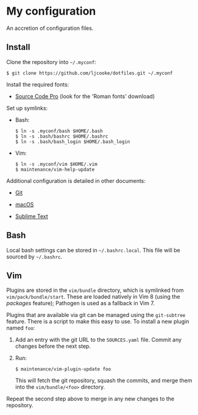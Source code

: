 # My configuration

An accretion of configuration files.

## Install

Clone the repository into `~/.myconf`:

    $ git clone https://github.com/ljcooke/dotfiles.git ~/.myconf

Install the required fonts:

  - [Source Code Pro](https://github.com/adobe-fonts/source-code-pro/releases)
    (look for the 'Roman fonts' download)

Set up symlinks:

  - Bash:

        $ ln -s .myconf/bash $HOME/.bash
        $ ln -s .bash/bashrc $HOME/.bashrc
        $ ln -s .bash/bash_login $HOME/.bash_login

  - Vim:

        $ ln -s .myconf/vim $HOME/.vim
        $ maintenance/vim-help-update

Additional configuration is detailed in other documents:

  - [Git](git/README.md)

  - [macOS](macos/README.md)

  - [Sublime Text](sublime/README.md)

## Bash

Local bash settings can be stored in `~/.bashrc.local`. This file will be
sourced by `~/.bashrc`.

## Vim

Plugins are stored in the `vim/bundle` directory, which is symlinked from
`vim/pack/bundle/start`. These are loaded natively in Vim 8 (using the
*packages* feature); Pathogen is used as a fallback in Vim 7.

Plugins that are available via git can be managed using the `git-subtree`
feature. There is a script to make this easy to use. To install a new plugin
named `foo`:

 1. Add an entry with the git URL to the `SOURCES.yaml` file.
    Commit any changes before the next step.

 1. Run:

        $ maintenance/vim-plugin-update foo

    This will fetch the git repository, squash the commits, and merge them into
    the `vim/bundle/<foo>` directory.

Repeat the second step above to merge in any new changes to the repository.
